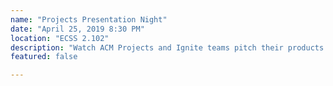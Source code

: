 ```yaml
---
name: "Projects Presentation Night"
date: "April 25, 2019 8:30 PM"
location: "ECSS 2.102"
description: "Watch ACM Projects and Ignite teams pitch their products to a team of industry judges and also learn how to apply for Fall 2019!"
featured: false

---
```

